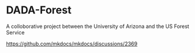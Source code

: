 # DADA-Forest
A colloborative project between the University of Arizona and the US Forest Service   

https://github.com/mkdocs/mkdocs/discussions/2369
